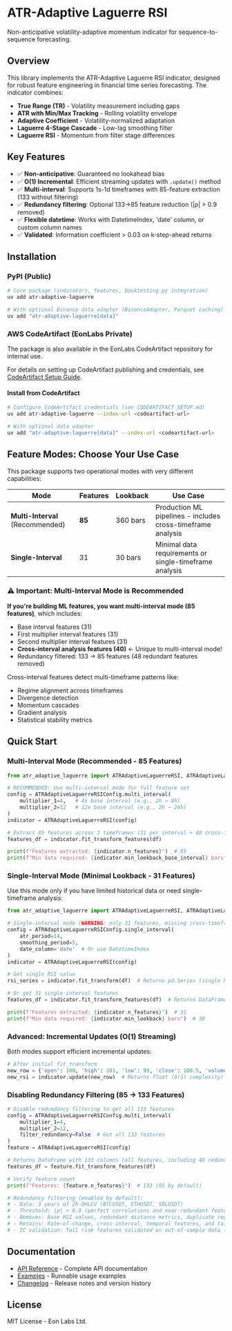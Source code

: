 # ATR-Adaptive Laguerre RSI

Non-anticipative volatility-adaptive momentum indicator for sequence-to-sequence forecasting.

## Overview

This library implements the ATR-Adaptive Laguerre RSI indicator, designed for robust feature engineering in financial time series forecasting. The indicator combines:

- **True Range (TR)** - Volatility measurement including gaps
- **ATR with Min/Max Tracking** - Rolling volatility envelope
- **Adaptive Coefficient** - Volatility-normalized adaptation
- **Laguerre 4-Stage Cascade** - Low-lag smoothing filter
- **Laguerre RSI** - Momentum from filter stage differences

## Key Features

- ✅ **Non-anticipative**: Guaranteed no lookahead bias
- ✅ **O(1) Incremental**: Efficient streaming updates with `.update()` method
- ✅ **Multi-interval**: Supports 1s-1d timeframes with 85-feature extraction (133 without filtering)
- ✅ **Redundancy filtering**: Optional 133→85 feature reduction (|ρ| > 0.9 removed)
- ✅ **Flexible datetime**: Works with DatetimeIndex, 'date' column, or custom column names
- ✅ **Validated**: Information coefficient > 0.03 on k-step-ahead returns

## Installation

### PyPI (Public)

```bash
# Core package (indicators, features, backtesting.py integration)
uv add atr-adaptive-laguerre

# With optional Binance data adapter (BinanceAdapter, Parquet caching)
uv add "atr-adaptive-laguerre[data]"
```

### AWS CodeArtifact (EonLabs Private)

The package is also available in the EonLabs CodeArtifact repository for internal use.

For details on setting up CodeArtifact publishing and credentials, see [CodeArtifact Setup Guide](./CODEARTIFACT_SETUP.md).

#### Install from CodeArtifact

```bash
# Configure CodeArtifact credentials (see CODEARTIFACT_SETUP.md)
uv add atr-adaptive-laguerre --index-url <codeartifact-url>

# With optional data adapter
uv add "atr-adaptive-laguerre[data]" --index-url <codeartifact-url>
```

## Feature Modes: Choose Your Use Case

This package supports two operational modes with very different capabilities:

| Mode | Features | Lookback | Use Case |
|------|----------|----------|----------|
| **Multi-Interval** (Recommended) | **85** | 360 bars | Production ML pipelines - includes cross-timeframe analysis |
| **Single-Interval** | 31 | 30 bars | Minimal data requirements or single-timeframe analysis |

### ⚠️ Important: Multi-Interval Mode is Recommended

**If you're building ML features, you want multi-interval mode (85 features)**, which includes:
- Base interval features (31)
- First multiplier interval features (31)
- Second multiplier interval features (31)
- **Cross-interval analysis features (40)** ← Unique to multi-interval mode!
- Redundancy filtered: 133 → 85 features (48 redundant features removed)

Cross-interval features detect multi-timeframe patterns like:
- Regime alignment across timeframes
- Divergence detection
- Momentum cascades
- Gradient analysis
- Statistical stability metrics

## Quick Start

### Multi-Interval Mode (Recommended - 85 Features)

```python
from atr_adaptive_laguerre import ATRAdaptiveLaguerreRSI, ATRAdaptiveLaguerreRSIConfig

# RECOMMENDED: Use multi-interval mode for full feature set
config = ATRAdaptiveLaguerreRSIConfig.multi_interval(
    multiplier_1=4,   # 4x base interval (e.g., 2h → 8h)
    multiplier_2=12   # 12x base interval (e.g., 2h → 24h)
)
indicator = ATRAdaptiveLaguerreRSI(config)

# Extract 85 features across 3 timeframes (31 per interval + 40 cross-interval, filtered)
features_df = indicator.fit_transform_features(df)

print(f"Features extracted: {indicator.n_features}")  # 85
print(f"Min data required: {indicator.min_lookback_base_interval} bars")  # 360
```

### Single-Interval Mode (Minimal Lookback - 31 Features)

Use this mode only if you have limited historical data or need single-timeframe analysis:

```python
from atr_adaptive_laguerre import ATRAdaptiveLaguerreRSI, ATRAdaptiveLaguerreRSIConfig

# Single-interval mode (WARNING: only 31 features, missing cross-timeframe analysis)
config = ATRAdaptiveLaguerreRSIConfig.single_interval(
    atr_period=14,
    smoothing_period=5,
    date_column='date'  # Or use DatetimeIndex
)
indicator = ATRAdaptiveLaguerreRSI(config)

# Get single RSI value
rsi_series = indicator.fit_transform(df)  # Returns pd.Series (single RSI column)

# Or get 31 single-interval features
features_df = indicator.fit_transform_features(df)  # Returns DataFrame with 31 columns

print(f"Features extracted: {indicator.n_features}")  # 31
print(f"Min data required: {indicator.min_lookback} bars")  # 30
```

### Advanced: Incremental Updates (O(1) Streaming)

Both modes support efficient incremental updates:

```python
# After initial fit_transform
new_row = {'open': 100, 'high': 101, 'low': 99, 'close': 100.5, 'volume': 1000}
new_rsi = indicator.update(new_row)  # Returns float (O(1) complexity)
```

### Disabling Redundancy Filtering (85 → 133 Features)

```python
# Disable redundancy filtering to get all 133 features
config = ATRAdaptiveLaguerreRSIConfig.multi_interval(
    multiplier_1=4,
    multiplier_2=12,
    filter_redundancy=False  # Get all 133 features
)
feature = ATRAdaptiveLaguerreRSI(config)

# Returns DataFrame with 133 columns (all features, including 48 redundant ones)
features_df = feature.fit_transform_features(df)

# Verify feature count
print(f"Features: {feature.n_features}")  # 133 (85 by default)

# Redundancy filtering (enabled by default):
# - Data: 3 years of 2h OHLCV (BTCUSDT, ETHUSDT, SOLUSDT)
# - Threshold: |ρ| > 0.9 (perfect correlations and near-redundant features)
# - Removes: Base RSI values, redundant distance metrics, duplicate regime features
# - Retains: Rate-of-change, cross-interval, temporal features, and tail risk features
# - IC validation: Tail risk features validated on out-of-sample data (2025-10-08)
```

## Documentation

- [API Reference](https://github.com/terrylica/atr-adaptive-laguerre/blob/main/docs/API_REFERENCE.md) - Complete API documentation
- [Examples](https://github.com/terrylica/atr-adaptive-laguerre/tree/main/examples) - Runnable usage examples
- [Changelog](https://github.com/terrylica/atr-adaptive-laguerre/blob/main/CHANGELOG.md) - Release notes and version history

## License

MIT License - Eon Labs Ltd.
